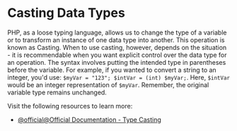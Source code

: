 # Casting Data Types

PHP, as a loose typing language, allows us to change the type of a variable or to transform an instance of one data type into another. This operation is known as Casting. When to use casting, however, depends on the situation - it is recommendable when you want explicit control over the data type for an operation. The syntax involves putting the intended type in parentheses before the variable. For example, if you wanted to convert a string to an integer, you'd use: `$myVar = "123"; $intVar = (int) $myVar;`. Here, `$intVar` would be an integer representation of `$myVar`. Remember, the original variable type remains unchanged. 

Visit the following resources to learn more:

- [@official@Official Documentation - Type Casting](https://www.php.net/manual/en/language.types.type-juggling.php)